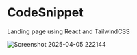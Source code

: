 # CodeSnippet
Landing page using React and TailwindCSS

![Screenshot 2025-04-05 222144](https://github.com/user-attachments/assets/68d4a448-80e6-43d6-8d61-95dfabb2692e)
